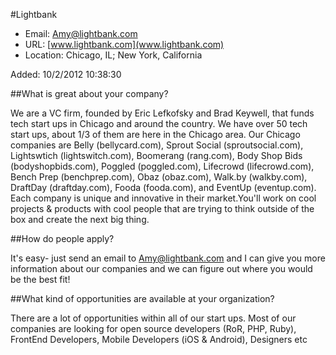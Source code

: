 
#Lightbank

* Email: [Amy@lightbank.com](mailto:Amy@lightbank.com)
* URL: [www.lightbank.com](www.lightbank.com)
* Location: Chicago, IL; New York, California

Added: 10/2/2012 10:38:30

##What is great about your company?

We are a VC firm, founded by Eric Lefkofsky and Brad Keywell, that funds tech start ups in Chicago and around the country. We have over 50 tech start ups, about 1/3 of them are here in the Chicago area. Our Chicago companies are Belly (bellycard.com), Sprout Social (sproutsocial.com), Lightswtich (lightswitch.com), Boomerang (rang.com), Body Shop Bids (bodyshopbids.com), Poggled (poggled.com), Lifecrowd (lifecrowd.com), Bench Prep (benchprep.com), Obaz (obaz.com), Walk.by (walkby.com), DraftDay (draftday.com), Fooda (fooda.com), and EventUp (eventup.com). Each company is unique and innovative in their market.You'll work on cool projects & products with cool people that are trying to think outside of the box and create the next big thing. 

##How do people apply?

It's easy- just send an email to Amy@lightbank.com and I can give you more information about our companies and we can figure out where you would be the best fit! 

##What kind of opportunities are available at your organization?

There are a lot of opportunities within all of our start ups. Most of our companies are looking for open source developers (RoR, PHP, Ruby), FrontEnd Developers, Mobile Developers (iOS & Android), Designers etc

    